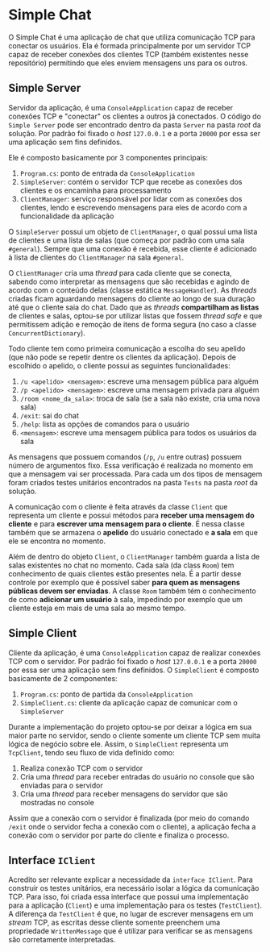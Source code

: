 # Simple Chat
O Simple Chat é uma aplicação de chat que utiliza comunicação TCP para conectar os usuários. Ela é formada principalmente por um servidor TCP capaz de receber conexões dos clientes TCP (também existentes nesse repositório) permitindo que eles enviem mensagens uns para os outros.

## Simple Server
Servidor da aplicação, é uma `ConsoleApplication` capaz de receber conexões TCP e "conectar" os clientes a outros já conectados. O código do `Simple Server` pode ser encontrado dentro da pasta `Server` na pasta _root_ da solução. Por padrão foi fixado o _host_ `127.0.0.1` e a porta `20000` por essa ser uma aplicação sem fins definidos.

Ele é composto basicamente por 3 componentes principais:

1. `Program.cs`: ponto de entrada da `ConsoleApplication`
1. `SimpleServer`: contém o servidor TCP que recebe as conexões dos clientes e os encaminha para processamento
1. `ClientManager`: serviço responsável por lidar com as conexões dos clientes, lendo e escrevendo mensagens para eles de acordo com a funcionalidade da aplicação

O `SimpleServer` possui um objeto de `ClientManager`, o qual possui uma lista de clientes e uma lista de salas (que começa por padrão com uma sala `#general`). Sempre que uma conexão é recebida, esse cliente é adicionado à lista de clientes do `ClientManager` na sala `#general`.

O `ClientManager` cria uma _thread_ para cada cliente que se conecta, sabendo como interpretar as mensagens que são recebidas e agindo de acordo com o conteúdo delas (classe estática `MessageHandler`). As _threads_ criadas ficam aguardando mensagens do cliente ao longo de sua duração até que o cliente saia do chat. Dado que as _threads_ **compartilham as listas** de clientes e salas, optou-se por utilizar listas que fossem _thread safe_ e que permitissem adição e remoção de itens de forma segura (no caso a classe `ConcurrentDictionary`).

Todo cliente tem como primeira comunicação a escolha do seu apelido (que não pode se repetir dentre os clientes da aplicação). Depois de escolhido o apelido, o cliente possui as seguintes funcionalidades:
1. `/u <apelido> <mensagem>`: escreve uma mensagem pública para alguém
1. `/p <apelido> <mensagem>`: escreve uma mensagem privada para alguém
1. `/room <nome_da_sala>`: troca de sala (se a sala não existe, cria uma nova sala)
1. `/exit`: sai do chat
1. `/help`: lista as opções de comandos para o usuário
1. `<mensagem>`: escreve uma mensagem pública para todos os usuários da sala

As mensagens que possuem comandos (`/p`, `/u` entre outras) possuem número de argumentos fixo. Essa verificação é realizada no momento em que a mensagem vai ser processada. Para cada um dos tipos de mensagem foram criados testes unitários encontrados na pasta `Tests` na pasta _root_ da solução.

A comunicação com o cliente é feita através da classe `Client` que representa um cliente e possui métodos para **receber uma mensagem do cliente** e para **escrever uma mensagem para o cliente**. É nessa classe também que se armazena o **apelido** do usuário conectado e **a sala** em que ele se encontra no momento.

Além de dentro do objeto `Client`, o `ClientManager` também guarda a lista de salas existentes no chat no momento. Cada sala (da class `Room`) tem conhecimento de quais clientes estão presentes nela. É a partir desse controle por exemplo que é possível saber **para quem as mensagens públicas devem ser enviadas**. A classe `Room` também tém o conhecimento de como **adicionar um usuário** à sala, impedindo por exemplo que um cliente esteja em mais de uma sala ao mesmo tempo.

## Simple Client

Cliente da aplicação, é uma `ConsoleApplication` capaz de realizar conexões TCP com o servidor. Por padrão foi fixado o _host_ `127.0.0.1` e a porta `20000` por essa ser uma aplicação sem fins definidos. O `SimpleClient` é composto basicamente de 2 componentes:

1. `Program.cs`: ponto de partida da `ConsoleApplication`
1. `SimpleClient.cs`: cliente da aplicação capaz de comunicar com o `SimpleServer`

Durante a implementação do projeto optou-se por deixar a lógica em sua maior parte no servidor, sendo o cliente somente um cliente TCP sem muita lógica de negócio sobre ele. Assim, o `SimpleClient` representa um `TcpClient`, tendo seu fluxo de vida definido como:

1. Realiza conexão TCP com o servidor
1. Cria uma _thread_ para receber entradas do usuário no console que são enviadas para o servidor
1. Cria uma _thread_ para receber mensagens do servidor que são mostradas no console

Assim que a conexão com o servidor é finalizada (por meio do comando `/exit` onde o servidor fecha a conexão com o cliente), a aplicação fecha a conexão com o servidor por parte do cliente e finaliza o processo.

## Interface `IClient`

Acredito ser relevante explicar a necessidade da `interface IClient`. Para construir os testes unitários, era necessário isolar a lógica da comunicação TCP. Para isso, foi criada essa interface que possui uma implementação para a aplicação (`Client`) e uma implementação para os testes (`TestClient`). A diferença da `TestClient` é que, no lugar de escrever mensagens em um _stream_ TCP, as escritas desse cliente somente preenchem uma propriedade `WrittenMessage` que é utilizar para verificar se as mensagens são corretamente interpretadas.